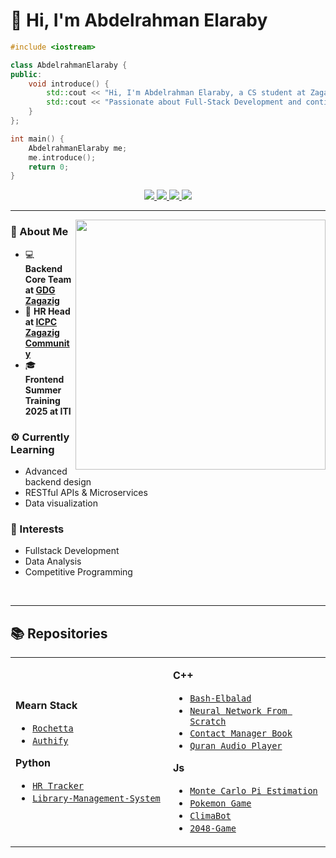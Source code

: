 # 👋 Hi, I'm Abdelrahman Elaraby

```cpp
#include <iostream>

class AbdelrahmanElaraby {
public:
    void introduce() {
        std::cout << "Hi, I'm Abdelrahman Elaraby, a CS student at Zagazig University.\n";
        std::cout << "Passionate about Full-Stack Development and continuous learning.\n";
    }
};

int main() {
    AbdelrahmanElaraby me;
    me.introduce();
    return 0;
}
```

<div align="center">
  <a href="https://www.linkedin.com/in/abdelrahman-elaraby-a06a492a5/" target="_blank">
    <img src="https://img.shields.io/badge/LinkedIn-0A66C2?style=for-the-badge&logo=linkedin&logoColor=white" />
  </a>
  <a href="https://codeforces.com/profile/aelaraby_ae" target="_blank">
    <img src="https://img.shields.io/badge/Codeforces-1F8ACB?style=for-the-badge&logo=codeforces&logoColor=white" />
  </a>
  <a href="https://leetcode.com/u/aelaraby2/" target="_blank">
    <img src="https://img.shields.io/badge/LeetCode-FFA116?style=for-the-badge&logo=leetcode&logoColor=black" />
  </a>
  <a href="https://www.hackerrank.com/profile/abdelrahman_ela4" target="_blank">
    <img src="https://img.shields.io/badge/HackerRank-2EC866?style=for-the-badge&logo=hackerrank&logoColor=white" />
  </a>
</div>



---

<img src="https://media.tenor.com/ySTESf7LGvUAAAAi/detective-conan.gif" align="right" width="400" />

### 👤 About Me

- 💻 **Backend Core Team at [GDG Zagazig](https://bit.ly/47fb7g5)**
- 🎯 **HR Head at [ICPC Zagazig Community](https://icpczagazig.org/)**
- 🎓 **Frontend Summer Training 2025 at ITI**

### ⚙️ Currently Learning

- Advanced backend design
- RESTful APIs & Microservices
- Data visualization

### 💭 Interests

- Fullstack Development
- Data Analysis
- Competitive Programming

<br clear="right"/>

---

## 📚 Repositories

<table>
<tr>
<td width="50%">

**Mearn Stack**
- [`Rochetta`](https://github.com/aelaraby6/Rochetta)
- [`Authify`](https://github.com/aelaraby6/Authify)

**Python**
- [`HR Tracker`](https://github.com/aelaraby6/HR-Tracker)
- [`Library-Management-System`](https://github.com/aelaraby6/Library-Management-System)

</td>
<td width="50%">

**C++**
- [`Bash-Elbalad`](https://github.com/r6mez/Bash-Elbalad)
- [`Neural Network From Scratch`](https://github.com/aelaraby6/Neural-Network-From-Scratch)
- [`Contact Manager Book`](https://github.com/aelaraby6/Contact-Manager-Book)
- [`Quran Audio Player`](https://github.com/aelaraby6/Quaran-playlist-Manager)

**Js**
- [`Monte Carlo Pi Estimation`](https://github.com/aelaraby6/Monte-Carlo-Pi-Estimation)
- [`Pokemon Game`](https://github.com/aelaraby6/Pokemon-Game)
- [`ClimaBot`](https://github.com/aelaraby6/ClimaBot)
- [`2048-Game`](https://github.com/aelaraby6/2048-Game)

</td>
</tr>
</table>
